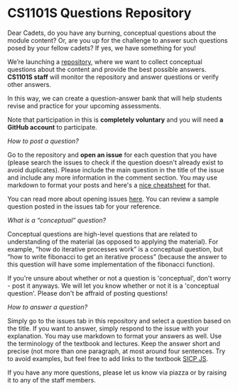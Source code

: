 # CS1101S Questions Repository

Dear Cadets, do you have any burning, conceptual questions about the module content? Or, are you up for the challenge to answer such questions posed by your fellow cadets? If yes, we have something for you! 

We’re launching a [repository](https://github.com/source-academy/cs1101s/), where we want to collect conceptual questions about the content and provide the best possible answers. **CS1101S staff** will monitor the repository and answer questions or verify other answers. 

In this way, we can create a question-answer bank that will help students revise and practice for your upcoming assessments. 

Note that participation in this is **completely voluntary** and you will need **a GitHub account** to participate. 

*How to post a question?*

Go to the repository and **open an issue** for each question that you have (please search the issues to check if the question doesn't already exist to avoid duplicates). Please include the main question in the title of the issue and include any more information in the comment section. You may use markdown to format your posts and here's a [nice cheatsheet](https://github.com/adam-p/markdown-here/wiki/Markdown-Cheatsheet) for that. 

You can read more about opening issues [here](https://docs.github.com/en/free-pro-team@latest/github/managing-your-work-on-github/creating-an-issue). You can review a sample question posted in the issues tab for your reference. 

*What is a “conceptual” question?*

Conceptual questions are high-level questions that are related to understanding of the material (as opposed to applying the material). For example, “how do iterative processes work” is a conceptual question, but “how to write fibonacci to get an iterative process” (because the answer to this question will have some implementation of the fibonacci function). 

If you're unsure about whether or not a question is 'conceptual', don't worry - post it anyways. We will let you know whether or not it is a 'conceptual question'. Please don't be affraid of posting questions! 

*How to answer a question?*

Simply go to the issues tab in this repository and select a question based on the title. If you want to answer, simply respond to the issue with your explanation. You may use markdown to format your answers as well. Use the terminology of the textbook and lectures. Keep the answer short and precise (not more than one paragraph, at most around four sentences. Try to avoid examples, but feel free to add links to the textbook [SICP JS](https://source-academy.github.io/sicp/).

If you have any more questions, please let us know via piazza or by raising it to any of the staff members. 

